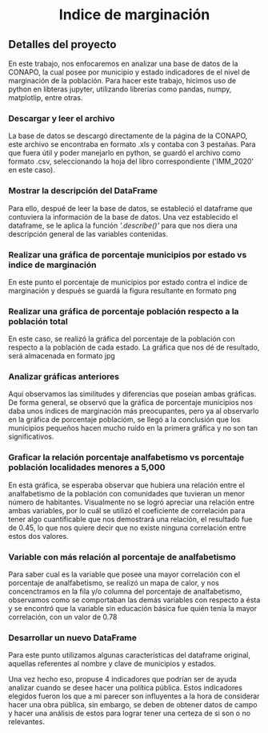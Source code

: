 <div align='center'>
  
  # Indice de marginación
  
</div>

## Detalles del proyecto

En este trabajo, nos enfocaremos en analizar una base de datos de la CONAPO, la cual posee por municipio y estado indicadores de el nivel de marginación de la población. Para hacer este trabajo, hicimos uso de python en libteras jupyter, utilizando librerías como pandas, numpy, matplotlip, entre otras.

### Descargar y leer el archivo

La base de datos se descargó directamente de la página de la CONAPO, este archivo se encontraba en formato .xls y contaba con 3 pestañas. Para que fuera útil y poder manejarlo en python, se guardó el archivo como formato .csv, seleccionando la  hoja del libro correspondiente ('IMM_2020' en este caso).

### Mostrar la descripción del DataFrame

Para ello, despué de leer la base de datos, se estableció el dataframe que contuviera la información de la base de datos. Una vez establecido el dataframe, se le aplica la función _'.describe()'_ para que nos diera una descripción general de las variables contenidas.

### Realizar una gráfica de porcentaje municipios por estado vs indice de marginación 

En este punto el porcentaje de municipios por estado contra el indice de marginación y después se guardá la figura resultante en formato png

### Realizar una gráfica de porcentaje población respecto a la población total

En este caso, se realizó la gráfica del porcentaje de la población con respecto a la población de cada estado. La gráfica que nos dé de resultado, será almacenada en formato jpg

### Analizar gráficas anteriores

Aquí observamos las similitudes y diferencias que poseían ambas gráficas. De forma general, se observó que la gráfica de porcentaje municipios nos daba unos índices de marginación más preocupantes, pero ya al observarlo en la gráfica de porcentaje poblacióm, se llegó a la conclusión que los municipios pequeños hacen mucho ruido en la primera gráfica y no son tan significativos.

### Graficar la relación porcentaje analfabetismo vs porcentaje población localidades menores a 5,000

En esta gráfica, se esperaba observar que hubiera una relación entre el analfabetismo de la población con comunidades que tuvieran un menor número de habitantes. Visualmente no se logró apreciar una relación entre ambas variables, por lo cuál se utilizó el coeficiente de correlación para tener algo cuantificable que nos demostrará una relación, el resultado fue de 0.45, lo que nos quiere decir que no existe ninguna correlación entre estos dos valores.

### Variable con más relación al porcentaje de analfabetismo

Para saber cual es la variable que posee una mayor correlación con el porcentaje de analfabetismo, se realizó un mapa de calor, y nos concenctramos en la fila y/o columna del porcentaje de analfabetismo, observamos como se comportaban las demás variables con respecto a ésta y se encontró que la variable sin educación básica fue quién tenía la mayor correlación, con un valor de 0.78

### Desarrollar un nuevo DataFrame

Para este punto utilizamos algunas características del dataframe original, aquellas referentes al nombre y clave de municipios y estados.

Una vez hecho eso, propuse 4 indicadores que podrían ser de ayuda analizar cuando se desee hacer una política pública. Estos indicadores elegidos fueron los que a mi parecer son influyentes a la hora de considerar hacer una obra pública, sin embargo, se deben de obtener datos de campo y hacer una análisis de estos para lograr tener una certeza de si son o no relevantes.

